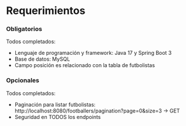 # Requerimientos

### Obligatorios

Todos completados:
* Lenguaje de programación y framework: Java 17 y Spring Boot 3
* Base de datos: MySQL
* Campo posición es relacionado con la tabla de futbolistas

### Opcionales

Todos completados:

* Paginación para listar futbolistas: http://localhost:8080/footballers/pagination?page=0&size=3 -> GET
* Seguridad en TODOS los endpoints